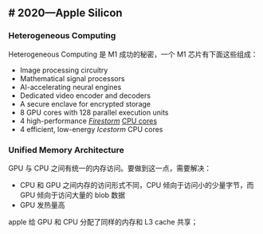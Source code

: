 ## # **2020—Apple Silicon**

### Heterogeneous Computing

 Heterogeneous Computing 是 M1 成功的秘密，一个 M1 芯片有下面这些组成：

- Image processing circuitry
- Mathematical signal processors
- AI-accelerating neural engines
- Dedicated video encoder and decoders
- A secure enclave for encrypted storage
- 8 GPU cores with 128 parallel execution units
- 4 high-performance _[Firestorm](https://www.anandtech.com/show/16252/mac-mini-apple-m1-tested)_ [CPU cores](https://www.anandtech.com/show/16252/mac-mini-apple-m1-tested)
- 4 efficient, low-energy _Icestorm_ CPU cores

### Unified Memory Architecture

GPU 与 CPU 之间有统一的内存访问。要做到这一点，需要解决：

- CPU 和 GPU 之间内存的访问形式不同，CPU 倾向于访问小的少量字节，而 GPU 倾向于访问大量的 blob 数据
- GPU 发热量高

apple 给 GPU 和 CPU 分配了同样的内存和 L3 cache 共享；